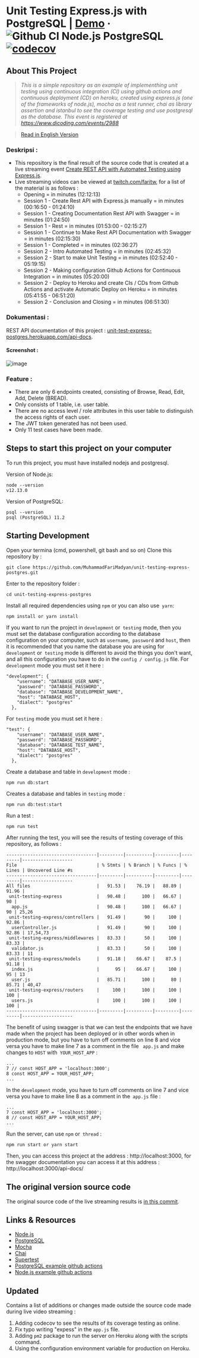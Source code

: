 # Unit Testing Express.js with PostgreSQL | [Demo](https://unit-test-express-postgres.herokuapp.com/api-docs) &middot; ![Github CI Node.js PostgreSQL](https://github.com/MuhammadFariMadyan/unit-testing-express-postgres/workflows/Github%20CI%20Node.js%20PostgreSQL/badge.svg) [![codecov](https://codecov.io/gh/MuhammadFariMadyan/unit-testing-express-postgres/branch/development/graph/badge.svg)](https://codecov.io/gh/MuhammadFariMadyan/unit-testing-express-postgres)

## About This Project
> *This is a simple repository as an example of implementhing unit testing using continuous integration (CI) using github actions and continuous deployment (CD) on heroku, created using express.js (one of the frameworks of node.js), mocha as a test runner, chai as library assertion and istanbul to see the coverage testing and use postgresql as the database. This event is registered at https://www.dicoding.com/events/2988*

> [Read in English Version](README.en.md)

### Deskripsi :
- This repository is the final result of the source code that is created at a live streaming event [Create REST API with Automated Testing using Express.js](https://www.dicoding.com/events/2988/).
- Live streaming videos can be viewed at [twitch.com/faritw](https://www.twitch.tv/videos/558640300), for a list of the material is as follows :
  - Opening = in minutes (12:12:13)
  - Session 1 - Create Rest API with Express.js manually = in minutes (00:16:50 - 01:24:10)
  - Session 1 - Creating Documentation Rest API with Swagger = in minutes (01:24:50)
  - Session 1 - Rest = in minutes (01:53:00 - 02:15:27)
  - Session 1 - Continue to Make Rest API Documentation with Swagger = in minutes (02:15:30)
  - Session 1 - Completed = in minutes (02:36:27)
  - Session 2 - Intro Automated Testing = in minutes (02:45:32)
  - Session 2 - Start to make Unit Testing = in minutes (02:52:40 - 05:19:15)
  - Session 2 - Making configuration Github Actions for Continuous Integration = in minutes (05:20:00)
  - Session 2 - Deploy to Heroku and create CIs / CDs from Github Actions and activate Automatic Deploy on Heroku = in minutes (05:41:55 - 06:51:20)
  - Session 2 - Conclusion and Closing = in minutes (06:51:30)

### Dokumentasi : 
REST API documentation of this project : [unit-test-express-postgres.herokuapp.com/api-docs](https://unit-test-express-postgres.herokuapp.com/api-docs).
#### Screenshot :
![image](https://user-images.githubusercontent.com/7545546/75762344-18603c80-5d6d-11ea-9f7e-f0942b85cec4.png) 

### Feature :
- There are only 6 endpoints created, consisting of Browse, Read, Edit, Add, Delete (BREAD).
- Only consists of 1 table, i.e. user table.
- There are no access level / role attributes in this user table to distinguish the access rights of each user.
- The JWT token generated has not been used.
- Only 11 test cases have been made.

## Steps to start this project on your computer
To run this project, you must have installed nodejs and postgresql.

Version of Node.js:
```
node --version
v12.13.0
```
Version of PostgreSQL:
```
psql --version
psql (PostgreSQL) 11.2
```

## Starting Development
Open your termina (cmd, powershell, git bash and so on)
Clone this repository by :
```
git clone https://github.com/MuhammadFariMadyan/unit-testing-express-postgres.git
```
Enter to the repository folder :
```
cd unit-testing-express-postgres
```
Install all required dependencies using `npm` or you can also use` yarn`:
```
npm install or yarn install
```
If you want to run the project in `development` or` testing` mode, then you must set the database configuration according to the database configuration on your computer, such as `username`,` password` and `host`, then it is recommended that you name the database you are using for `development` or` testing` mode is different to avoid the things you don't want, and all this configuration you have to do in the `config / config.js` file.
For `development` mode you must set it here :
```
"development": {
    "username": "DATABASE_USER_NAME",
    "password": "DATABASE_PASSWORD",
    "database": "DATABASE_DEVELOPMENT_NAME",
    "host": "DATABASE_HOST",
    "dialect": "postgres"
  },
```
For `testing` mode you must set it here :
```
"test": {
    "username": "DATABASE_USER_NAME",
    "password": "DATABASE_PASSWORD",
    "database": "DATABASE_TEST_NAME",
    "host": "DATABASE_HOST",
    "dialect": "postgres"
  },
```
Create a database and table in `development` mode :
```
npm run db:start
```
Creates a database and tables in `testing` mode :
```
npm run db:test:start
```
Run a test :
```
npm run test
```
After running the test, you will see the results of testing coverage of this repository, as follows :
```
----------------------------------|---------|----------|---------|---------|-------------------
File                              | % Stmts | % Branch | % Funcs | % Lines | Uncovered Line #s
----------------------------------|---------|----------|---------|---------|-------------------
All files                         |   91.53 |    76.19 |   88.89 |   91.96 | 
 unit-testing-express             |   90.48 |      100 |   66.67 |      90 | 
  app.js                          |   90.48 |      100 |   66.67 |      90 | 25,26
 unit-testing-express/controllers |   91.49 |       90 |     100 |   92.86 | 
  userController.js               |   91.49 |       90 |     100 |   92.86 | 17,54,73
 unit-testing-express/middlewares |   83.33 |       50 |     100 |   83.33 | 
  validator.js                    |   83.33 |       50 |     100 |   83.33 | 11
 unit-testing-express/models      |   91.18 |    66.67 |    87.5 |   91.18 | 
  index.js                        |      95 |    66.67 |     100 |      95 | 13
  user.js                         |   85.71 |      100 |      80 |   85.71 | 40,47
 unit-testing-express/routers     |     100 |      100 |     100 |     100 | 
  users.js                        |     100 |      100 |     100 |     100 | 
----------------------------------|---------|----------|---------|---------|-------------------
```
The benefit of using swagger is that we can test the endpoints that we have made when the project has been deployed or in other words when in production mode, but you have to turn off comments on line 8 and vice versa you have to make line 7 as a comment in the file ` app.js` and make changes to `HOST` with` YOUR_HOST_APP` :
```
...
7 // const HOST_APP = 'localhost:3000';
8 const HOST_APP = YOUR_HOST_APP;
...
```
In the `development` mode, you have to turn off comments on line 7 and vice versa you have to make line 8 as a comment in the` app.js` file :
```
...
7 const HOST_APP = 'localhost:3000';
8 // const HOST_APP = YOUR_HOST_APP;
...
```
Run the server, can use `npm` or` thread` :
```
npm run start or yarn start
```
Then, you can access this project at the address : http://localhost:3000, for the swagger documentation you can access it at this address : http://localhost:3000/api-docs/

## The original version source code
The original source code of the live streaming results is [in this commit](https://github.com/MuhammadFariMadyan/unit-testing-express-postgres/tree/3b744c6e72bd2bc0b1a4dcee65f6be21e5329650).

## Links & Resources
- [Node.js](https://nodejs.org/en/download)
- [PostgreSQL](https://www.postgresql.org/download)
- [Mocha](https://mochajs.org)
- [Chai](https://www.chaijs.com)
- [Supertest](https://github.com/visionmedia/supertest)
- [PostgreSQL example github actions](https://github.com/actions/example-services/blob/master/.github/workflows/postgres-service.yml)
- [Node.js example github actions](https://github.com/actions/starter-workflows/blob/master/ci/node.js.yml)

## Updated
Contains a list of additions or changes made outside the source code made during live video streaming :
1. Adding codecov to see the results of its coverage testing as online.
2. Fix typo writing "expess" in the `app.js` file.
3. Adding `pm2` package to run the server on Heroku along with the scripts command.
4. Using the configuration environment variable for production on Heroku.